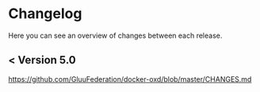 # Changelog

Here you can see an overview of changes between each release.

## < Version 5.0
https://github.com/GluuFederation/docker-oxd/blob/master/CHANGES.md